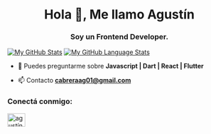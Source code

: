 <h1 align="center">Hola 👋, Me llamo Agustín</h1>
<h3 align="center">Soy un Frontend Developer.</h3>



[![My GitHub Stats](https://github-readme-stats.vercel.app/api/?username=agskbr&count_private=true&theme=github_dark&hide_border=true&showicons=true)]()
[![My GitHub Language Stats](https://github-readme-stats.vercel.app/api/top-langs/?username=agskbr&langs_count=6&layout=compact&theme=github_dark&hide_border=true)]()


- 💬 Puedes preguntarme sobre **Javascript | Dart | React | Flutter**

- 📫 Contacto **cabreraag01@gmail.com**

<h3 align="left">Conectá conmigo:</h3>
<p align="left">
<a href="https://linkedin.com/in/agustín-cabrera" target="blank"><img align="center" src="https://raw.githubusercontent.com/rahuldkjain/github-profile-readme-generator/master/src/images/icons/Social/linked-in-alt.svg" alt="agustín-cabrera" height="30" width="40" /></a>
</p>
